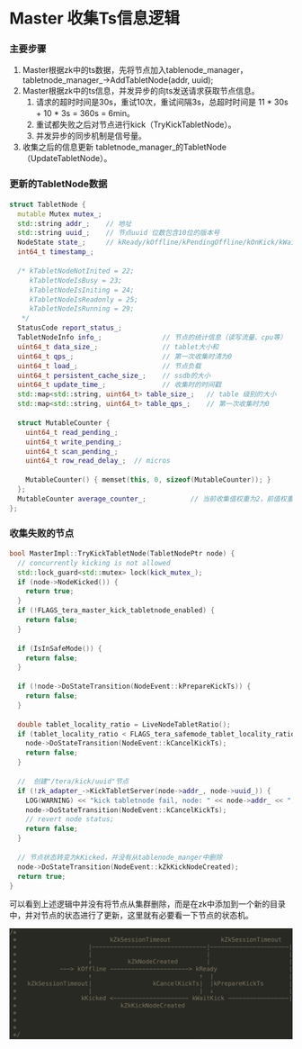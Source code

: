 # Master 收集Ts信息逻辑

### 主要步骤

1. Master根据zk中的ts数据，先将节点加入tablenode_manager，tabletnode_manager_->AddTabletNode(addr, uuid);
2. Master根据zk中的ts信息，并发异步的向ts发送请求获取节点信息。
   1. 请求的超时时间是30s，重试10次，重试间隔3s，总超时时间是 11 * 30s + 10 * 3s = 360s = 6min。
   2. 重试都失败之后对节点进行kick（TryKickTabletNode）。
   3. 并发异步的同步机制是信号量。
3. 收集之后的信息更新 tabletnode_manager_的TabletNode（UpdateTabletNode）。

### 更新的TabletNode数据

```c++
struct TabletNode {
  mutable Mutex mutex_;
  std::string addr_;    // 地址
  std::string uuid_;    // 节点uuid 位数包含10位的版本号
  NodeState state_;     // kReady/kOffline/kPendingOffline/kOnKick/kWaitKick/kKicked
  int64_t timestamp_;

  /* kTabletNodeNotInited = 22;
     kTabletNodeIsBusy = 23;
     kTabletNodeIsIniting = 24;
     kTabletNodeIsReadonly = 25;
     kTabletNodeIsRunning = 29;
   */
  StatusCode report_status_;     
  TabletNodeInfo info_;               // 节点的统计信息（读写流量、cpu等）
  uint64_t data_size_;                // tablet大小和
  uint64_t qps_;                      // 第一次收集时清为0
  uint64_t load_;                     // 节点负载
  uint64_t persistent_cache_size_;    // ssdb的大小
  uint64_t update_time_;              // 收集时的时间戳
  std::map<std::string, uint64_t> table_size_;   // table 级别的大小
  std::map<std::string, uint64_t> table_qps_;    // 第一次收集时为0

  struct MutableCounter {
    uint64_t read_pending_;
    uint64_t write_pending_;
    uint64_t scan_pending_;
    uint64_t row_read_delay_;  // micros

    MutableCounter() { memset(this, 0, sizeof(MutableCounter)); }
  };
  MutableCounter average_counter_;           // 当前收集值权重为2，前值权重为1
};
```

### 收集失败的节点

```C++
bool MasterImpl::TryKickTabletNode(TabletNodePtr node) {
  // concurrently kicking is not allowed
  std::lock_guard<std::mutex> lock(kick_mutex_);
  if (node->NodeKicked()) {
    return true;
  }
  if (!FLAGS_tera_master_kick_tabletnode_enabled) {
    return false;
  }

  if (IsInSafeMode()) {
    return false;
  }

  if (!node->DoStateTransition(NodeEvent::kPrepareKickTs)) {
    return false;
  }

  double tablet_locality_ratio = LiveNodeTabletRatio();
  if (tablet_locality_ratio < FLAGS_tera_safemode_tablet_locality_ratio) {
    node->DoStateTransition(NodeEvent::kCancelKickTs);
    return false;
  }

  //  创建"/tera/kick/uuid"节点
  if (!zk_adapter_->KickTabletServer(node->addr_, node->uuid_)) {
    LOG(WARNING) << "kick tabletnode fail, node: " << node->addr_ << "," << node->uuid_;
    node->DoStateTransition(NodeEvent::kCancelKickTs);
    // revert node status;
    return false;
  }
  
  // 节点状态转变为kKicked，并没有从tablenode_manger中删除
  node->DoStateTransition(NodeEvent::kZkKickNodeCreated);
  return true;
}
```

可以看到上述逻辑中并没有将节点从集群删除，而是在zk中添加到一个新的目录中，并对节点的状态进行了更新，这里就有必要看一下节点的状态机。

![tera_tabke_node_state](../../../../images/tera_tabke_node_state.png)